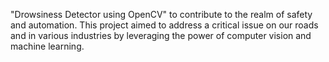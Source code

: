 "Drowsiness Detector using OpenCV" to contribute to the realm of safety and automation. This project aimed to address a critical issue on our roads and in various industries by leveraging the power of computer vision and machine learning.
